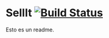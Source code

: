 SellIt  [![Build Status](https://secure.travis-ci.com/FelipeBuiles/Sellit.png?branch=master)](https://travis-ci.com/FelipeBuiles/Sellit)
======

Esto es un readme.
